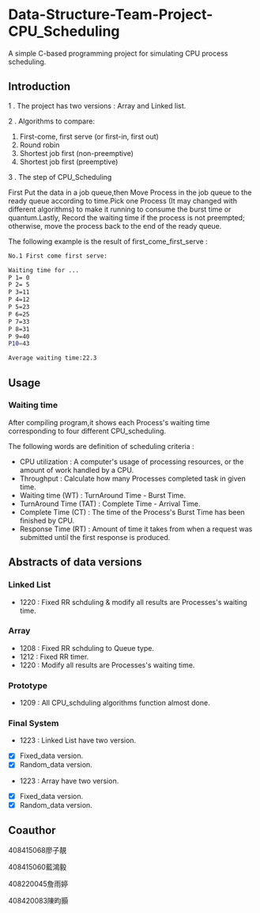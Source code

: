# Data-Structure-Team-Project-CPU_Scheduling

A simple C-based programming project for simulating CPU process scheduling.

## Introduction

1 . The project has two versions : Array and Linked list.

2 . Algorithms to compare:
1. First-come, first serve (or first-in, first out)
2. Round robin 
3. Shortest job first (non-preemptive)
4. Shortest job first (preemptive)

3 . The step of CPU_Scheduling

First Put the data in a job queue,then Move Process in the job queue to the ready queue according to time.Pick one Process (It may changed with different algorithms) to make it running to consume the burst time or quantum.Lastly, Record the waiting time if the process is not preempted; otherwise, move the process back to the end of the ready queue.

The following example is the result of first_come_first_serve :
```bash
No.1 First come first serve:

Waiting time for ...
P 1= 0
P 2= 5
P 3=11
P 4=12
P 5=23
P 6=25
P 7=33
P 8=31
P 9=40
P10=43

Average waiting time:22.3
```

## Usage

### Waiting time

After compiling program,it shows each Process's waiting time corresponding to four different CPU_scheduling.

The following words are definition of scheduling criteria : 

- CPU utilization : A computer's usage of processing resources, or the amount of work handled by a CPU.
- Throughput : Calculate how many Processes completed task in given time. 
- Waiting time (WT) : TurnAround Time - Burst Time.
- TurnAround Time (TAT) : Complete Time - Arrival Time.
- Complete Time (CT) : The time of the Process's Burst Time has been finished by CPU.
- Response Time (RT) : Amount of time it takes from when a request was submitted until the first response is produced.
 
 ## Abstracts of data versions

### Linked List

- 1220 : Fixed RR schduling & modify all results are Processes's waiting time.

### Array

- 1208 : Fixed RR schduling to Queue type.
- 1212 : Fixed RR timer.
- 1220 : Modify all results are Processes's waiting time. 

### Prototype

- 1209 : All CPU_schduling algorithms function almost done.

### Final System
- 1223 : Linked List have two version. 

- [x] Fixed_data version.
- [x] Random_data version.

- 1223 : Array have two version. 

- [x] Fixed_data version.
- [x] Random_data version. 

 ## Coauthor
  
  408415068廖子靚
  
  408415060藍鴻毅 
  
  408220045詹雨婷 
  
  408420083陳昀顥
